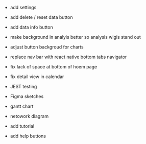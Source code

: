 

- add settings

- add delete / reset data button 
- add data info button 

- make background in analyis better so analysis wigis stand out 
- adjust button backgroud for charts
- replace nav bar with react native bottom tabs navigator 
- fix lack of space at bottom of hoem page 
- fix detail view in calendar 

- JEST testing 

- Figma sketches 
- gantt chart 
- netowork diagram 

- add tutorial 
- add help buttons 
